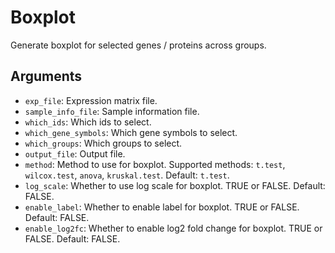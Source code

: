 # Boxplot

Generate boxplot for selected genes / proteins across groups.

## Arguments

- `exp_file`: Expression matrix file.
- `sample_info_file`: Sample information file.
- `which_ids`: Which ids to select.
- `which_gene_symbols`: Which gene symbols to select.
- `which_groups`: Which groups to select.
- `output_file`: Output file.
- `method`: Method to use for boxplot. Supported methods: `t.test`, `wilcox.test`, `anova`, `kruskal.test`. Default: `t.test`.
- `log_scale`: Whether to use log scale for boxplot. TRUE or FALSE. Default: FALSE.
- `enable_label`: Whether to enable label for boxplot. TRUE or FALSE. Default: FALSE.
- `enable_log2fc`: Whether to enable log2 fold change for boxplot. TRUE or FALSE. Default: FALSE.
